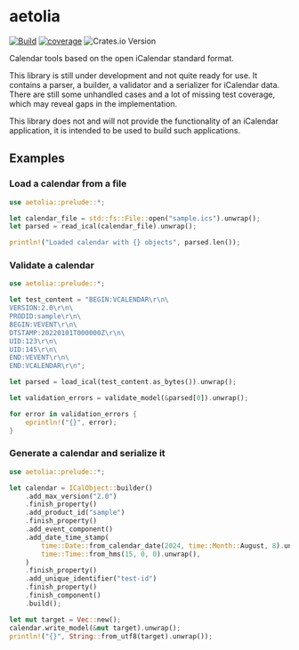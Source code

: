 # aetolia

[![Build](https://github.com/EphyraSoftware/aetolia/actions/workflows/build.yaml/badge.svg)](https://github.com/EphyraSoftware/aetolia/actions/workflows/build.yaml)
[![coverage](https://shields.io/endpoint?url=https://ephyrasoftware.github.io/aetolia/coverage.json)](https://ephyrasoftware.github.io/aetolia/index.html)
![Crates.io Version](https://img.shields.io/crates/v/aetolia)

Calendar tools based on the open iCalendar standard format.

This library is still under development and not quite ready for use. It contains a parser, a builder, a validator and a serializer for iCalendar data.
There are still some unhandled cases and a lot of missing test coverage, which may reveal gaps in the implementation.

This library does not and will not provide the functionality of an iCalendar application, it is intended to be used to
build such applications.

## Examples

### Load a calendar from a file

```rust
use aetolia::prelude::*;

let calendar_file = std::fs::File::open("sample.ics").unwrap();
let parsed = read_ical(calendar_file).unwrap();

println!("Loaded calendar with {} objects", parsed.len());
```

### Validate a calendar

```rust
use aetolia::prelude::*;

let test_content = "BEGIN:VCALENDAR\r\n\
VERSION:2.0\r\n\
PRODID:sample\r\n\
BEGIN:VEVENT\r\n\
DTSTAMP:20220101T000000Z\r\n\
UID:123\r\n\
UID:145\r\n\
END:VEVENT\r\n\
END:VCALENDAR\r\n";

let parsed = load_ical(test_content.as_bytes()).unwrap();

let validation_errors = validate_model(&parsed[0]).unwrap();

for error in validation_errors {
    eprintln!("{}", error);
}
```

### Generate a calendar and serialize it

```rust
use aetolia::prelude::*;

let calendar = ICalObject::builder()
    .add_max_version("2.0")
    .finish_property()
    .add_product_id("sample")
    .finish_property()
    .add_event_component()
    .add_date_time_stamp(
        time::Date::from_calendar_date(2024, time::Month::August, 8).unwrap(),
        time::Time::from_hms(15, 0, 0).unwrap(),
    )
    .finish_property()
    .add_unique_identifier("test-id")
    .finish_property()
    .finish_component()
    .build();

let mut target = Vec::new();
calendar.write_model(&mut target).unwrap();
println!("{}", String::from_utf8(target).unwrap());
```
